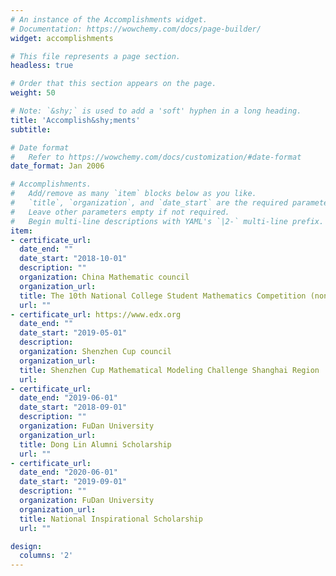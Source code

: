 ```yaml
---
# An instance of the Accomplishments widget.
# Documentation: https://wowchemy.com/docs/page-builder/
widget: accomplishments

# This file represents a page section.
headless: true

# Order that this section appears on the page.
weight: 50

# Note: `&shy;` is used to add a 'soft' hyphen in a long heading.
title: 'Accomplish&shy;ments'
subtitle:

# Date format
#   Refer to https://wowchemy.com/docs/customization/#date-format
date_format: Jan 2006

# Accomplishments.
#   Add/remove as many `item` blocks below as you like.
#   `title`, `organization`, and `date_start` are the required parameters.
#   Leave other parameters empty if not required.
#   Begin multi-line descriptions with YAML's `|2-` multi-line prefix.
item:
- certificate_url: 
  date_end: ""
  date_start: "2018-10-01"
  description: ""
  organization: China Mathematic council
  organization_url: 
  title: The 10th National College Student Mathematics Competition (non-mathematics) First Prize
  url: ""
- certificate_url: https://www.edx.org
  date_end: ""
  date_start: "2019-05-01"
  description: 
  organization: Shenzhen Cup council
  organization_url: 
  title: Shenzhen Cup Mathematical Modeling Challenge Shanghai Region  Third Prize
  url: 
- certificate_url: 
  date_end: "2019-06-01"
  date_start: "2018-09-01"
  description: ""
  organization: FuDan University
  organization_url: 
  title: Dong Lin Alumni Scholarship
  url: ""
- certificate_url: 
  date_end: "2020-06-01"
  date_start: "2019-09-01"
  description: ""
  organization: FuDan University
  organization_url: 
  title: National Inspirational Scholarship
  url: ""

design:
  columns: '2' 
---
```

